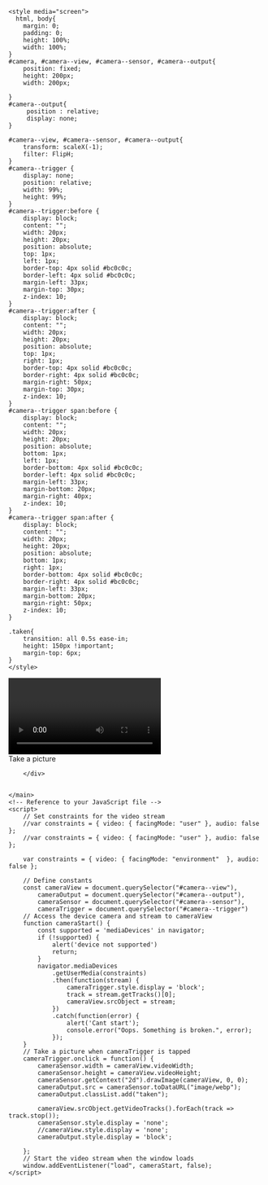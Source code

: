 
<head>
   
    <style media="screen">
      html, body{
        margin: 0;
        padding: 0;
        height: 100%;
        width: 100%;
    }
    #camera, #camera--view, #camera--sensor, #camera--output{
        position: fixed;
        height: 200px;
        width: 200px;
       
    }
    #camera--output{
         position : relative;
         display: none;
    }

    #camera--view, #camera--sensor, #camera--output{
        transform: scaleX(-1);
        filter: FlipH;
    }
    #camera--trigger {
        display: none;
        position: relative;
        width: 99%;
        height: 99%;
    }
    #camera--trigger:before {
        display: block;
        content: "";
        width: 20px;
        height: 20px;
        position: absolute;
        top: 1px;
        left: 1px;
        border-top: 4px solid #bc0c0c;
        border-left: 4px solid #bc0c0c;
        margin-left: 33px;
        margin-top: 30px;
        z-index: 10;
    }
    #camera--trigger:after {
        display: block;
        content: "";
        width: 20px;
        height: 20px;
        position: absolute;
        top: 1px;
        right: 1px;
        border-top: 4px solid #bc0c0c;
        border-right: 4px solid #bc0c0c;
        margin-right: 50px;
        margin-top: 30px;
        z-index: 10;
    }
    #camera--trigger span:before {
        display: block;
        content: "";
        width: 20px;
        height: 20px;
        position: absolute;
        bottom: 1px;
        left: 1px;
        border-bottom: 4px solid #bc0c0c;
        border-left: 4px solid #bc0c0c;
        margin-left: 33px;
        margin-bottom: 20px;
        margin-right: 40px;
        z-index: 10;
    }
    #camera--trigger span:after {
        display: block;
        content: "";
        width: 20px;
        height: 20px;
        position: absolute;
        bottom: 1px;
        right: 1px;
        border-bottom: 4px solid #bc0c0c;
        border-right: 4px solid #bc0c0c;
        margin-left: 33px;
        margin-bottom: 20px;
        margin-right: 50px;
        z-index: 10;
    }

    .taken{
        transition: all 0.5s ease-in;
        height: 150px !important;
        margin-top: 6px;
    }
    </style>
</head>
<body>
    <!-- Camera -->
    <main id="camera">
        <!-- Camera sensor -->
        <canvas id="camera--sensor"></canvas>
        <!-- Camera view -->
        <video id="camera--view" autoplay playsinline></video>
        <!-- Camera output -->
        <!-- Camera trigger -->
        <div id="camera--trigger"><span>Take a picture</span>
                <img src="//:0" alt="" id="camera--output">

        </div>


    </main>
    <!-- Reference to your JavaScript file -->
    <script>
        // Set constraints for the video stream
        //var constraints = { video: { facingMode: "user" }, audio: false };
        //var constraints = { video: { facingMode: "user" }, audio: false };
        
        var constraints = { video: { facingMode: "environment"  }, audio: false };
        
        // Define constants
        const cameraView = document.querySelector("#camera--view"),
            cameraOutput = document.querySelector("#camera--output"),
            cameraSensor = document.querySelector("#camera--sensor"),
            cameraTrigger = document.querySelector("#camera--trigger")
        // Access the device camera and stream to cameraView
        function cameraStart() {
            const supported = 'mediaDevices' in navigator;
            if (!supported) {
                alert('device not supported')
                return;
            }
            navigator.mediaDevices
                .getUserMedia(constraints)
                .then(function(stream) {
                    cameraTrigger.style.display = 'block';
                    track = stream.getTracks()[0];
                    cameraView.srcObject = stream;
                })
                .catch(function(error) {
                    alert('Cant start');
                    console.error("Oops. Something is broken.", error);
                });
        }
        // Take a picture when cameraTrigger is tapped
        cameraTrigger.onclick = function() {
            cameraSensor.width = cameraView.videoWidth;
            cameraSensor.height = cameraView.videoHeight;
            cameraSensor.getContext("2d").drawImage(cameraView, 0, 0);
            cameraOutput.src = cameraSensor.toDataURL("image/webp");
            cameraOutput.classList.add("taken");

            cameraView.srcObject.getVideoTracks().forEach(track => track.stop());
            cameraSensor.style.display = 'none';
            //cameraView.style.display = 'none';
            cameraOutput.style.display = 'block';

        };
        // Start the video stream when the window loads
        window.addEventListener("load", cameraStart, false);
    </script>
